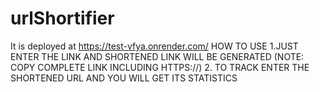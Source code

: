 # urlShortifier
It is deployed  at   https://test-vfya.onrender.com/
HOW TO USE
1.JUST ENTER THE LINK AND SHORTENED LINK WILL BE GENERATED
(NOTE: COPY COMPLETE LINK INCLUDING HTTPS://)
2. TO TRACK ENTER THE SHORTENED URL AND YOU WILL GET ITS STATISTICS

